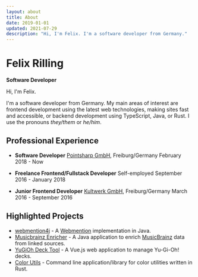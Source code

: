 ```yaml
---
layout: about
title: About
date: 2019-01-01
updated: 2021-07-29
description: "Hi, I'm Felix. I'm a software developer from Germany."
---
```


# Felix Rilling

**Software Developer**

Hi, I'm Felix.

I'm a software developer from Germany.
My main areas of interest are frontend development using the latest web technologies, making sites fast and accessible, or backend development using TypeScript, Java, or Rust.
I use the pronouns _they/them_ or _he/him_.

## Professional Experience

-   **Software Developer**
    [Pointsharp GmbH](https://www.cryptshare.com/), Freiburg/Germany
    February 2018 - Now

-   **Freelance Frontend/Fullstack Developer**
    Self-employed
    September 2016 - January 2018

-   **Junior Frontend Developer**
    [Kultwerk GmbH](https://www.kultwerk.de/), Freiburg/Germany
    March 2016 - September 2016

## Highlighted Projects

-   [webmention4j](https://github.com/FelixRilling/webmention4j) - A [Webmention](https://www.w3.org/TR/webmention/) implementation in Java.
-   [Musicbrainz Enricher](https://github.com/FelixRilling/musicbrainz-enricher) - A Java application to enrich [MusicBrainz](https://musicbrainz.org/) data from linked sources.
-   [YuGiOh Deck Tool](https://ygoprodeck.com/card-database/deck-prices/) - A Vue.js web application to manage Yu-Gi-Oh! decks.
-   [Color Utils](https://github.com/FelixRilling/color-utils) - Command line application/library for color utilities written in Rust.
